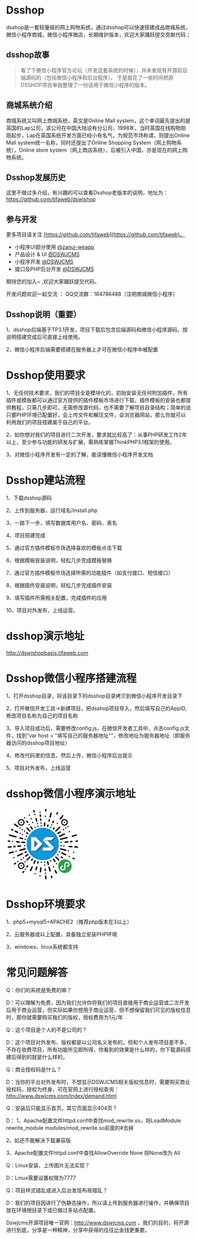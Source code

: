 # Dsshop
dsshop是一套轻量级的网上购物系统，通过dsshop可以快速搭建成品商城系统，微信小程序商城，微信小程序微店，长期维护版本，欢迎大家踊跃提交贡献代码；

## dsshop故事
>
> 看了下微信小程序官方论坛（开发这套系统的时候），并未发现有开源前后端源码的（包括微信小程序和后台程序）。
> 于是就花了一些时间把原DSSHOP项目单独整理了一份适用于微信小程序的版本。

## 商城系统介绍

商城系统又叫网上商城系统，英文是Online Mall system，这个单词最先提出的是英国的Lap公司，该公司在中国大陆设有分公司，1998年，当时英国在线购物刚刚起步，Lap在英国系统开发方面已经小有名气，为规范市场称谓，则提出Online Mall system统一名称，同时还提出了Online Shopping System（网上购物系统），Online store system（网上商店系统），后被引入中国，亦是现在的网上购物系统。

## Dsshop发展历史

这里不做过多介绍，有兴趣的可以查看Dsshop老版本的说明，地址为：https://github.com/tifaweb/dswjshop

## 参与开发

更多项目请关注 [https://github.com/tifaweb](https://github.com/tifaweb)。
- 小程序UI部分使用 [@zanui-weapp](https://github.com/youzan/zanui-weapp)
- 产品设计 & UI [@DSWJCMS](https://www.dswjcms.com)
- 小程序开发 [@DSWJCMS](https://www.dswjcms.com)
- 接口及PHP后台开发 [@DSWJCMS](https://www.dswjcms.com)

期待您的加入~ ,欢迎大家踊跃提交代码。

开发问题欢迎一起交流 ： QQ交流群：164786488（注明商城微信小程序）

## Dsshop说明（重要）

1、dsshop后端基于TP3.1开发，项目下载后包含后端源码和微信小程序源码，按说明搭建完成后可直接上线使用。

2、微信小程序后端需要搭建在服务器上才可在微信小程序中被配置


# Dsshop使用要求

1、无任何技术要求，我们的项目全是模块化的，初始安装无任何附加插件，所有插件或模板都可以通过官方提供的插件模板市场进行下载，插件模板的安装也都提供教程，只需几步即可，无需修改源代码，也不需要了解项目目录结构；简单的说只要PHP环境已配置好，会上传文件和解压文件，会浏览器网站，那么你就可以利用我们的项目搭建属于自己的平台。

2、如你想对我们的项目进行二次开发，要求就比较高了：从事PHP研发工作2年以上，至少参与功能的研发与扩展，需熟练掌握ThinkPHP3.1框架的使用。

3、对微信小程序开发有一定的了解，能读懂微信小程序开发文档

# Dsshop建站流程

1、下载dsshop源码

2、上传到服务器，运行域名/install.php

3、一路下一步，填写数据库用户名、密码、表名

4、项目搭建完成

5、通过官方插件模板市场选择喜欢的模板点击下载

6、根据模板安装说明，轻松几步完成模板替换

7、通过官方插件模板市场选择所需的功能插件（如支付接口、短信接口）

8、根据插件安装说明，轻松几步完成插件安装

9、填写插件所需相关配置，完成插件的应用

10、项目对外发布，上线运营。


# dsshop演示地址

http://dswjshopbasis.tifaweb.com

# Dsshop微信小程序搭建流程

1、打开dsshop目录，将该目录下的dsshop目录拷贝到微信小程序开发目录下

2、打开微信开发工具->新建项目，把dsshop项目导入，然后填写自己的AppID,修改项目名称为自己的项目名称

3、导入项目成功后，需要修改config.js，在微信开发者工具中，点击config.js文件，找到“var host = "填写自己的服务器地址"”，修改地址为服务器地址（即服务器访问的dsshop项目地址）

4、修改代码里的信息，然后上传，微信小程序后台提示

5、项目对外发布，上线运营

# dsshop微信小程序演示地址
<p>
<img src="gh_e79e7cd855e7_344.jpg" width="200px">
</p>


# Dsshop环境要求

1、php5+mysql5+APACHE2（推荐php版本在3以上）

2、云服务器或以上配置，具备独立安装PHP环境

3、windows、linux系统都支持

# 常见问题解答

Q：你们的系统是免费的嘛？

D：可以理解为免费，因为我们允许你将我们的项目直接用于商业运营或二次开发后用于商业运营，但实际如果你想用于商业运营，但不想保留我们可见的版权信息时，那你就需要购买我们的版权，授权费用为1元/年

Q：这个项目是个人的不是公司的？

D：这个项目对外发布、版权都是以公司名义发布的，但和个人发布项目差不多，不存在收费项目，所有功能所见即所得，你看到的效果是什么样的，你下载源码搭建后得到的就是什么样的，

Q：商业授权码是什么？

D：当你的平台对外发布时，不想显示DSWJCMS相关版权信息时，需要购买商业授权码，授权为终身，可在官网上进行授权查询：http://www.dswjcms.com/Index/demand.html

Q：安装后只能显示首页，其它页面显示404页？

D：
1、Apache配置文件httpd.conf中查找mod_rewrite.so，将LoadModule rewrite_module modules/mod_rewrite.so前面的#去掉

2、如还不能解决下载兼容版

3、Apache配置文件httpd.conf中查找AllowOverride None 将None改为 All 

Q：Linux安装、上传图片无法实现？

D：Linux需要设置权限为7777

Q：项目样式错乱或进入后台发现布局错乱？

D：我们的项目因进行了伪静态操作，所以请上传到服务器进行操作，并确保项目放在环境根目录下或已做过多站点配置。

Dswjcms开源项目唯一官网：http://www.dswjcms.com ，我们的目的，将开源进行到底，分享是一种精神，分享中获得的往往比金钱更重要。